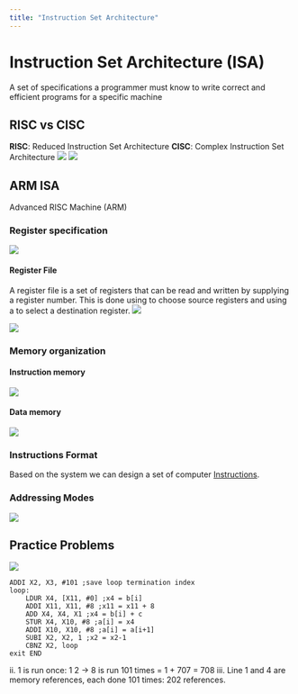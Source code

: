 ```yaml
---
title: "Instruction Set Architecture"
---
```

# Instruction Set Architecture (ISA)
A set of specifications a programmer must know to write correct and efficient programs for a specific machine
## RISC vs CISC
__RISC__: Reduced Instruction Set Architecture
__CISC__: Complex Instruction Set Architecture
![](https://i.imgur.com/8lGNNw6.png)
![](https://i.imgur.com/YhLB2FB.png)
## ARM ISA
Advanced RISC Machine (ARM)
### Register specification
![](https://i.imgur.com/BaxAdZi.png)
#### Register File
A register file is a set of registers that can be read and written by supplying a register number.
This is done using [](Notes/Combinational%20Circuits.md#Multiplexer%7Cmultiplexers) to choose source registers and using a [](Notes/Combinational%20Circuits.md#Decoder%7Cdecoder) to select a destination register.
![](https://i.imgur.com/iW9cx1f.png)

![](https://i.imgur.com/u5IrSTh.png)
### Memory organization
#### Instruction memory
![](https://i.imgur.com/qCzi7WY.png)
#### Data memory
![](https://i.imgur.com/L0PnDz1.png)
### Instructions Format
Based on the system we can design a set of computer [Instructions](Notes/Instructions.md).
### Addressing Modes
![](https://i.imgur.com/o2BH98s.png)
## Practice Problems
![](https://i.imgur.com/jgFhIqL.png)
```
ADDI X2, X3, #101 ;save loop termination index
loop: 
	LDUR X4, [X11, #0] ;x4 = b[i]
	ADDI X11, X11, #8 ;x11 = x11 + 8
	ADD X4, X4, X1 ;x4 = b[i] + c
	STUR X4, X10, #8 ;a[i] = x4
	ADDI X10, X10, #8 ;a[i] = a[i+1]
	SUBI X2, X2, 1 ;x2 = x2-1
	CBNZ X2, loop
exit END
```
ii. 
1 is run once: 1
2 -> 8 is run 101 times = 1 + 707 = 708
iii.
Line 1 and 4 are memory references, each done 101 times: 202 references.
